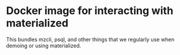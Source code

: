 # Docker image for interacting with materialized

This bundles mzcli, psql, and other things that we regularly use when demoing
or using materialized.
